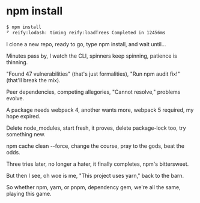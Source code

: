 # npm install

```bash
$ npm install
⠋ reify:lodash: timing reify:loadTrees Completed in 12456ms
```

I clone a new repo,
ready to go,
type npm install,
and wait until...

Minutes pass by,
I watch the CLI,
spinners keep spinning,
patience is thinning.

"Found 47 vulnerabilities"
(that's just formalities),
"Run npm audit fix!"
(that'll break the mix).

Peer dependencies,
competing allegories,
"Cannot resolve,"
problems evolve.

A package needs webpack 4,
another wants more,
webpack 5 required,
my hope expired.

Delete node_modules,
start fresh, it proves,
delete package-lock too,
try something new.

npm cache clean --force,
change the course,
pray to the gods,
beat the odds.

Three tries later,
no longer a hater,
it finally completes,
npm's bittersweet.

But then I see,
oh woe is me,
"This project uses yarn,"
back to the barn.

So whether npm, yarn, or pnpm,
dependency gem,
we're all the same,
playing this game.
